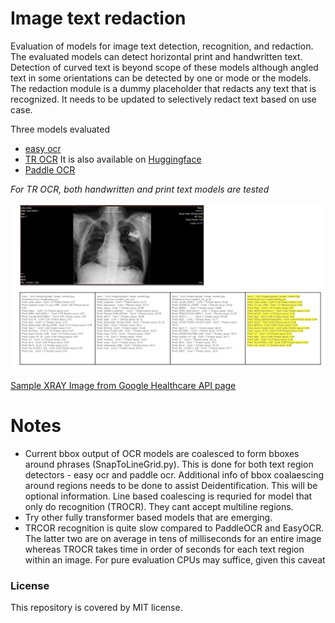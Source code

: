 # Image text redaction
Evaluation of  models for image text detection, recognition, and redaction. The evaluated models can detect horizontal print and handwritten text. Detection of curved text is beyond scope of these models although angled text in some orientations can be detected by one or mode or the models. The redaction module is a dummy placeholder that redacts any text that is recognized. It needs to be updated to selectively redact text based on use case.

Three models evaluated 
- [easy ocr](https://github.com/JaidedAI/EasyOCR)
- [TR OCR](https://github.com/microsoft/unilm/tree/master/trocr) It is also available on [Huggingface](https://huggingface.co/microsoft/trocr-base-handwritten)
- [Paddle OCR](https://github.com/PaddlePaddle/PaddleOCR)

_For TR OCR, both handwritten and print text models are tested_



<img src="gogle_image_example.png" width="1000">

[Sample XRAY Image from Google Healthcare API page](https://cloud.google.com/architecture/de-identification-of-medical-images-through-the-cloud-healthcare-api)



# Notes
- Current bbox output of OCR models are coalesced to form bboxes around phrases (SnapToLineGrid.py). This is done for both text region detectors -  easy ocr and paddle ocr.  Additional info of bbox coalaescing around regions needs to be done to assist Deidentification. This will be optional information. Line based coalescing is requried for model that only do recognition (TROCR). They cant accept multiline regions.
- Try other fully transformer based models  that are emerging. 
- TRCOR recognition is quite slow compared to PaddleOCR and EasyOCR. The latter two are on average in tens of milliseconds for an entire image whereas TROCR takes time in order of seconds for each text region within an image. For pure evaluation CPUs may suffice, given this caveat


### License

This repository is covered by MIT license. 

